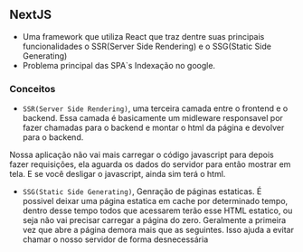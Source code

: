 ## NextJS

- Uma framework que utiliza React que traz dentre suas principais funcionalidades o SSR(Server Side Rendering) e o SSG(Static Side Generating)
- Problema principal das SPA`s Indexação no google.

### Conceitos

- `SSR(Server Side Rendering)`, uma terceira camada entre o frontend e o backend. Essa camada é basicamente um midleware responsavel por fazer chamadas para o backend e montar o html da página e devolver para o backend.

Nossa aplicação não vai mais carregar o código javascript para depois fazer requisições, ela aguarda os dados do servidor para então mostrar em tela.
E se você desligar o javascript, ainda sim terá o html.

- `SSG(Static Side Generating)`, Genração de páginas estaticas.
  É possivel deixar uma página estatica em cache por determinado tempo, dentro desse tempo todos que acessarem terão esse HTML estatico, ou seja não vai precisar carregar a página do zero. Geralmente a primeira vez que abre a página demora mais que as seguintes. Isso ajuda a evitar chamar o nosso servidor de forma desnecessária
